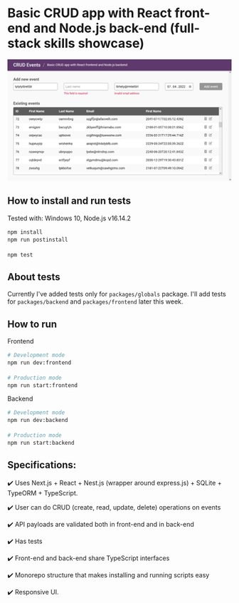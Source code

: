 # Basic CRUD app with React front-end and Node.js back-end (full-stack skills showcase)

![ui_demo](https://raw.githubusercontent.com/aronmandrella/crud-app-with-react-frontend-and-node-backend/master/ui_demo_1.PNG)

## How to install and run tests

Tested with: Windows 10, Node.js v16.14.2

```bash
npm install
npm run postinstall

npm test
```

## About tests

Currently I've added tests only for `packages/globals` package. I'll add tests for `packages/backend` and `packages/frontend` later this week.

## How to run

Frontend

```bash
# Development mode
npm run dev:frontend

# Production mode
npm run start:frontend
```

Backend

```bash
# Development mode
npm run dev:backend

# Production mode
npm run start:backend
```

## Specifications:

✔️ Uses Next.js + React + Nest.js (wrapper around express.js) + SQLite + TypeORM + TypeScript.

✔️ User can do CRUD (create, read, update, delete) operations on events

✔️ API payloads are validated both in front-end and in back-end

✔️ Has tests

✔️ Front-end and back-end share TypeScript interfaces

✔️ Monorepo structure that makes installing and running scripts easy

✔️ Responsive UI.
